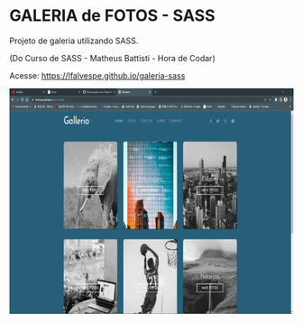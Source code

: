 # GALERIA de FOTOS - SASS

Projeto de galeria utilizando SASS.

(Do Curso de SASS - Matheus Battisti - Hora de Codar)

Acesse: https://lfalvespe.github.io/galeria-sass

<img src="prints/galeria-sass.png" height="400">
